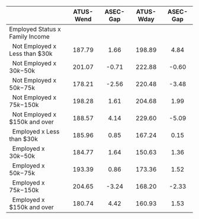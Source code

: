 
|                      |    ATUS-Wend |     ASEC-Gap |    ATUS-Wday |     ASEC-Gap |
| -------------------- | :----------: | :----------: | :----------: | :----------: |
| Employed Status x Family Income |              |              |              |              |
| &nbsp;&nbsp;Not Employed x Less than $30k |       187.79 |         1.66 |       198.89 |         4.84 |
| &nbsp;&nbsp;Not Employed x $30k-$50k |       201.07 |        -0.71 |       222.88 |        -0.60 |
| &nbsp;&nbsp;Not Employed x $50k-$75k |       178.21 |        -2.56 |       220.48 |        -3.48 |
| &nbsp;&nbsp;Not Employed x $75k-$150k |       198.28 |         1.61 |       204.68 |         1.99 |
| &nbsp;&nbsp;Not Employed x $150k and over |       188.57 |         4.14 |       229.60 |        -5.09 |
| &nbsp;&nbsp;Employed x Less than $30k |       185.96 |         0.85 |       167.24 |         0.15 |
| &nbsp;&nbsp;Employed x $30k-$50k |       184.77 |         1.64 |       150.63 |         1.36 |
| &nbsp;&nbsp;Employed x $50k-$75k |       193.39 |         0.86 |       173.36 |         1.52 |
| &nbsp;&nbsp;Employed x $75k-$150k |       204.65 |        -3.24 |       168.20 |        -2.33 |
| &nbsp;&nbsp;Employed x $150k and over |       180.74 |         4.42 |       160.93 |         1.53 |

